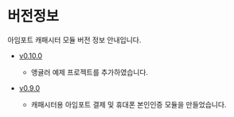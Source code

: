 # 버전정보

아임포트 캐패시터 모듈 버전 정보 안내입니다.

- [v0.10.0](https://github.com/iamport/iamport-capacitor/tree/master)
  - 앵귤러 예제 프로젝트를 추가하였습니다.

- [v0.9.0](https://github.com/iamport/iamport-capacitor/tree/v0.9.0)
  - 캐패시터용 아임포트 결제 및 휴대폰 본인인증 모듈을 만들었습니다.